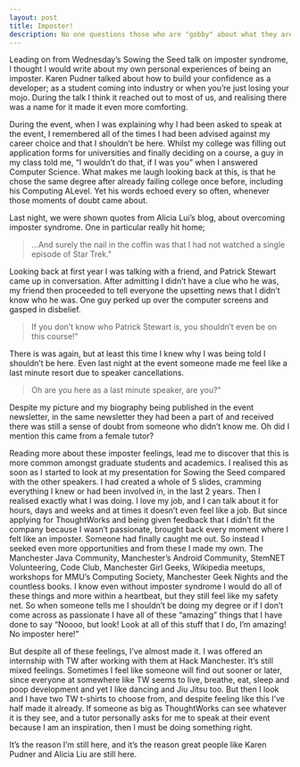 ```yaml
---
layout: post
title: Imposter!
description: No one questions those who are "gobby" about what they are passionate about. By putting yourself out there it's a lot easier to refer to 'X', 'Y' and 'Z' in those moments where you feel like you don't know as much as you magically should.
---
```


Leading on from Wednesday’s Sowing the Seed talk on imposter syndrome, I thought I would write about my own personal experiences of being an imposter. Karen Pudner talked about how to build your confidence as a developer; as a student coming into industry or when you’re just losing your mojo. During the talk I think it reached out to most of us, and realising there was a name for it made it even more comforting.

During the event, when I was explaining why I had been asked to speak at the event, I remembered all of the times I had been advised against my career choice and that I shouldn’t be here. Whilst my college was filling out application forms for universities and finally deciding on a course, a guy in my class told me, “I wouldn’t do that, if I was you” when I answered Computer Science. What makes me laugh looking back at this, is that he chose the same degree after already failing college once before, including his Computing ALevel. Yet his words echoed every so often, whenever those moments of doubt came about.

Last night, we were shown quotes from Alicia Lui’s blog, about overcoming imposter syndrome. One in particular really hit home;

> <i class="fa fa-quote-left"></i> …And surely the nail in the coffin was that I had not watched a single episode of Star Trek."

Looking back at first year I was talking with a friend, and Patrick Stewart came up in conversation. After admitting I didn’t have a clue who he was, my friend then proceeded to tell everyone the upsetting news that I didn’t know who he was. One guy perked up over the computer screens and gasped in disbelief.

> <i class="fa fa-quote-left"></i> If you don’t know who Patrick Stewart is, you shouldn’t even be on this course!"

There is was again, but at least this time I knew why I was being told I shouldn’t be here. Even last night at the event someone made me feel like a last minute resort due to speaker cancellations.

> <i class="fa fa-quote-left"></i> Oh are you here as a last minute speaker, are you?"

Despite my picture and my biography being published in the event newsletter, in the same newsletter they had been a part of and received there was still a sense of doubt from someone who didn’t know me. Oh did I mention this came from a female tutor?

Reading more about these imposter feelings, lead me to discover that this is more common amongst graduate students and academics. I realised this as soon as I started to look at my presentation for Sowing the Seed compared with the other speakers. I had created a whole of 5 slides, cramming everything I knew or had been involved in, in the last 2 years. Then I realised exactly what I was doing. I love my job, and I can talk about it for hours, days and weeks and at times it doesn’t even feel like a job. But since applying for ThoughtWorks and being given feedback that I didn’t fit the company because I wasn’t passionate, brought back every moment where I felt like an imposter. Someone had finally caught me out. So instead I seeked even more opportunities and from these I made my own. The Manchester Java Community, Manchester’s Android Community, StemNET Volunteering, Code Club, Manchester Girl Geeks, Wikipedia meetups, workshops for MMU’s Computing Society, Manchester Geek Nights and the countless books. I know even without imposter syndrome I would do all of these things and more within a heartbeat, but they still feel like my safety net. So when someone tells me I shouldn’t be doing my degree or if I don’t come across as passionate I have all of these “amazing” things that I have done to say “Noooo, but look! Look at all of this stuff that I do, I’m amazing! No imposter here!”

But despite all of these feelings, I’ve almost made it. I was offered an internship with TW after working with them at Hack Manchester. It’s still mixed feelings. Sometimes I feel like someone will find out sooner or later, since everyone at somewhere like TW seems to live, breathe, eat, sleep and poop development and yet I like dancing and Jiu Jitsu too. But then I look and I have two TW t-shirts to choose from, and despite feeling like this I’ve half made it already. If someone as big as ThoughtWorks can see whatever it is they see, and a tutor personally asks for me to speak at their event because I am an inspiration, then I must be doing something right.

It’s the reason I’m still here, and it’s the reason great people like Karen Pudner and Alicia Liu are still here.